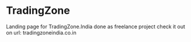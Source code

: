 # TradingZone
Landing page for TradingZone.India done as freelance project
check it out on url: tradingzoneindia.co.in

